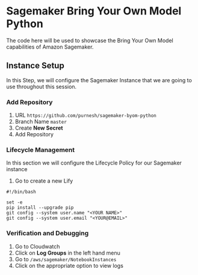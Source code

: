 # Sagemaker Bring Your Own Model Python

The code here will be used to showcase the Bring Your Own Model capabilities of Amazon Sagemaker.

## Instance Setup

In this Step, we will configure the Sagemaker Instance that we are going to use throughout this session.

### Add Repository

1. URL `https://github.com/purnesh/sagemaker-byom-python`
2. Branch Name `master`
3. Create **New Secret**
4. Add Repository

### Lifecycle Management

In this section we will configure the Lifecycle Policy for our Sagemaker instance

1. Go to create a new Lify 

```
#!/bin/bash

set -e
pip install --upgrade pip
git config --system user.name "<YOUR NAME>"
git config --system user.email "<YOUR@EMAIL>"
```

### Verification and Debugging

1. Go to Cloudwatch
2. Click on **Log Groups** in the left hand menu
3. Go to `/aws/sagemaker/NotebookInstances`
4. Click on the appropriate option to view logs

